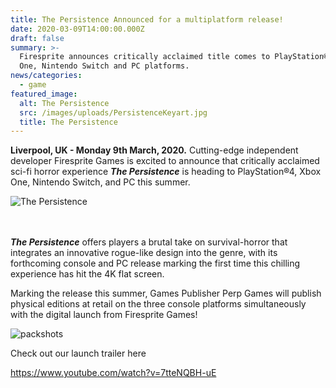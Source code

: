 ```yaml
---
title: The Persistence Announced for a multiplatform release!
date: 2020-03-09T14:00:00.000Z
draft: false
summary: >-
  Firesprite announces critically acclaimed title comes to PlayStation® 4, Xbox
  One, Nintendo Switch and PC platforms.
news/categories:
  - game
featured_image:
  alt: The Persistence
  src: /images/uploads/PersistenceKeyart.jpg
  title: The Persistence
---
```

**Liverpool, UK - Monday 9th March, 2020.** Cutting-edge independent developer Firesprite Games is excited to announce that critically acclaimed sci-fi horror experience ***The Persistence*** is heading to PlayStation®4, Xbox One, Nintendo Switch, and PC this summer.

![The Persistence](/images/uploads/landing1.jpg "The Persistence")

\
\
***The Persistence*** offers players a brutal take on survival-horror that integrates an innovative rogue-like design into the genre, with its forthcoming console and PC release marking the first time this chilling experience has hit the 4K flat screen.

Marking the release this summer, Games Publisher Perp Games will publish physical editions at retail on the three console platforms simultaneously with the digital launch from Firesprite Games!

![packshots](/images/uploads/persisteneceboxart.jpg "The Persistence Packshots")

Check out our launch trailer here 

<https://www.youtube.com/watch?v=7tteNQBH-uE>
